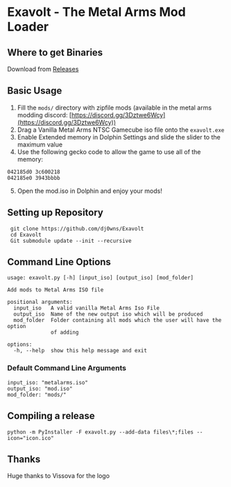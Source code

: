 # Exavolt - The Metal Arms Mod Loader

## Where to get Binaries
Download from [Releases](https://github.com/dj0wns/MetalArmsexavolt/releases)

## Basic Usage
1. Fill the `mods/` directory with zipfile mods (available in the metal arms modding discord: [https://discord.gg/3Dztwe6Wcy](https://discord.gg/3Dztwe6Wcy))
2. Drag a Vanilla Metal Arms NTSC Gamecube iso file onto the `exavolt.exe`
3. Enable Extended memory in Dolphin Settings and slide the slider to the maximum value
4. Use the following gecko code to allow the game to use all of the memory:
```
042185d0 3c600218
042185e0 3943bbbb
```
5. Open the mod.iso in Dolphin and enjoy your mods!

## Setting up Repository
` git clone https://github.com/dj0wns/Exavolt`  
` cd Exavolt`  
` Git submodule update --init --recursive`  

## Command Line Options
```
usage: exavolt.py [-h] [input_iso] [output_iso] [mod_folder]

Add mods to Metal Arms ISO file

positional arguments:
  input_iso   A valid vanilla Metal Arms Iso File
  output_iso  Name of the new output iso which will be produced
  mod_folder  Folder containing all mods which the user will have the option
              of adding

options:
  -h, --help  show this help message and exit
```

### Default Command Line Arguments
`input_iso: "metalarms.iso"`  
`output_iso: "mod.iso"`  
`mod_folder: "mods/"`  

## Compiling a release
`python -m PyInstaller -F exavolt.py --add-data files\*;files --icon="icon.ico"`

## Thanks

Huge thanks to Vissova for the logo
